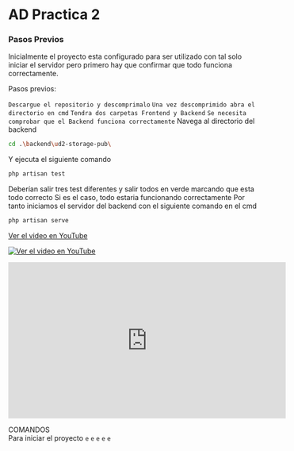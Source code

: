 # AD Practica 2


### Pasos Previos

Inicialmente el proyecto esta configurado para ser utilizado con tal solo iniciar el servidor pero primero hay que confirmar que todo funciona correctamente.

Pasos previos:

`Descargue el repositorio y descomprimalo`
`Una vez descomprimido abra el directorio en cmd`
`Tendra dos carpetas Frontend y Backend`
`Se necesita comprobar que el Backend funciona correctamente`
Navega al directorio del backend
```bash
cd .\backend\ud2-storage-pub\
```

Y ejecuta el siguiente comando
```bash
php artisan test
```
Deberían salir tres test diferentes y salir todos en verde marcando que esta todo correcto
Si es el caso, todo estaria funcionando correctamente
Por tanto iniciamos el servidor del backend con el siguiente comando en el cmd
```bash
php artisan serve
```
[Ver el video en YouTube](https://www.youtube.com/watch?v=dQw4w9WgXc)


[![Ver el video en YouTube](https://img.youtube.com/vi/dQw4w9WgXc/0.jpg)](https://www.youtube.com/watch?v=dQw4w9WgXc)

<iframe width="560" height="315" src="https://www.youtube.com/embed/dQw4w9WgXc" frameborder="0" allowfullscreen></iframe>


COMANDOS
<br>
Para iniciar el proyecto
`e`
`e`
`e`
`e`
`e`

